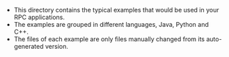 * This directory contains the typical examples that would be used in your RPC applications.
* The examples are grouped in different languages, Java, Python and C++.
* The files of each example are only files manually changed from its auto-generated version.
